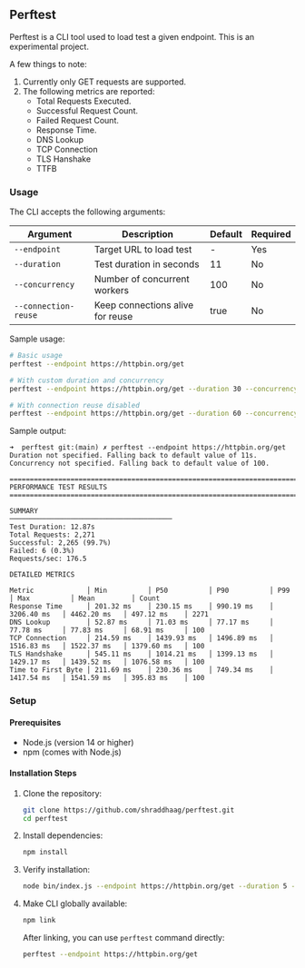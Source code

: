 ## Perftest 

Perftest is a CLI tool used to load test a given endpoint. This is an experimental project. 

A few things to note: 

1. Currently only GET requests are supported. 
2. The following metrics are reported: 
    - Total Requests Executed. 
    - Successful Request Count. 
    - Failed Request Count. 
    - Response Time. 
    - DNS Lookup
    - TCP Connection
    - TLS Hanshake
    - TTFB

### Usage

The CLI accepts the following arguments:

| Argument | Description | Default | Required |
|----------|-------------|---------|----------|
| `--endpoint` | Target URL to load test | - | Yes |
| `--duration` | Test duration in seconds | 11 | No |
| `--concurrency` | Number of concurrent workers | 100 | No |
| `--connection-reuse` | Keep connections alive for reuse | true | No |

Sample usage: 
```bash
# Basic usage
perftest --endpoint https://httpbin.org/get

# With custom duration and concurrency
perftest --endpoint https://httpbin.org/get --duration 30 --concurrency 50

# With connection reuse disabled
perftest --endpoint https://httpbin.org/get --duration 60 --concurrency 100 --connection-reuse false
```

Sample output: 
```
➜  perftest git:(main) ✗ perftest --endpoint https://httpbin.org/get
Duration not specified. Falling back to default value of 11s.
Concurrency not specified. Falling back to default value of 100.

================================================================================
PERFORMANCE TEST RESULTS
================================================================================

SUMMARY
────────────────────────────────────────
Test Duration: 12.87s
Total Requests: 2,271
Successful: 2,265 (99.7%)
Failed: 6 (0.3%)
Requests/sec: 176.5

DETAILED METRICS

Metric             │ Min          │ P50          │ P90          │ P99          │ Max          │ Mean         │ Count
Response Time      │ 201.32 ms    │ 230.15 ms    │ 990.19 ms    │ 3206.40 ms   │ 4462.20 ms   │ 497.12 ms    │ 2271
DNS Lookup         │ 52.87 ms     │ 71.03 ms     │ 77.17 ms     │ 77.78 ms     │ 77.83 ms     │ 68.91 ms     │ 100
TCP Connection     │ 214.59 ms    │ 1439.93 ms   │ 1496.89 ms   │ 1516.83 ms   │ 1522.37 ms   │ 1379.60 ms   │ 100
TLS Handshake      │ 545.11 ms    │ 1014.21 ms   │ 1399.13 ms   │ 1429.17 ms   │ 1439.52 ms   │ 1076.58 ms   │ 100
Time to First Byte │ 211.69 ms    │ 230.36 ms    │ 749.34 ms    │ 1417.54 ms   │ 1541.59 ms   │ 395.83 ms    │ 100
```

### Setup

#### Prerequisites
- Node.js (version 14 or higher)
- npm (comes with Node.js)

#### Installation Steps

1. Clone the repository:
   ```bash
   git clone https://github.com/shraddhaag/perftest.git
   cd perftest
   ```

2. Install dependencies:
   ```bash
   npm install
   ```

3. Verify installation:
   ```bash
   node bin/index.js --endpoint https://httpbin.org/get --duration 5 --concurrency 5
   ```

4. Make CLI globally available: 
    ```bash
    npm link
    ```
    After linking, you can use `perftest` command directly:
    ```bash
    perftest --endpoint https://httpbin.org/get 
    ``` 

